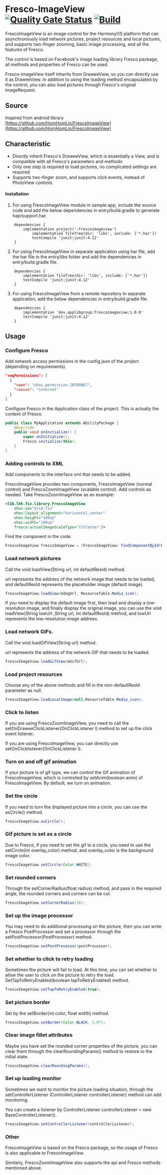 # Fresco-ImageView [![Quality Gate Status](https://sonarcloud.io/api/project_badges/measure?project=applibgroup_FrescoImageView&metric=alert_status)](https://sonarcloud.io/dashboard?id=applibgroup_FrescoImageView) [![Build](https://github.com/applibgroup/FrescoImageView/actions/workflows/main.yml/badge.svg)](https://github.com/applibgroup/FrescoImageView/actions/workflows/main.yml)

FrescoImageView is an image control for the HarmonyOS platform that can asynchronously load network pictures, project resources and local pictures, and supports two-finger zooming, basic image processing, and all the features of Fresco.

The control is based on Facebook's image loading library Fresco package, all methods and properties of Fresco can be used.

Fresco-ImageView itself inherits from DraweeView, so you can directly use it as DraweeView. In addition to using the loading method encapsulated by the control, you can also load pictures through Fresco's original ImageRequest.

## Source
Inspired from android library [https://github.com/HomHomLin/FrescoImageView](https://github.com/HomHomLin/FrescoImageView)

## Characteristic
 * Directly inherit Fresco's DraweeView, which is essentially a View, and is compatible with all Fresco's parameters and methods
 * Only one step is required to load pictures, no complicated settings are required
 * Supports two-finger zoom, and supports click events, instead of PhotoView controls

#### Installation
1. For using FrescoImageView module in sample app, include the source code and add the below dependencies in entry/build.gradle to generate hap/support.har.
```
	dependencies {
		implementation project(':frescoimageview')
        	implementation fileTree(dir: 'libs', include: ['*.har'])
        	testCompile 'junit:junit:4.12'
	}
```
2. For using FrescoImageView in separate application using har file, add the har file in the entry/libs folder and add the dependencies in entry/build.gradle file.
```
	dependencies {
		implementation fileTree(dir: 'libs', include: ['*.har'])
		testCompile 'junit:junit:4.12'
	}

```
3. For using FrescoImageView from a remote repository in separate application, add the below dependencies in entry/build.gradle file.
```
	dependencies {
		implementation 'dev.applibgroup:frescoimageview:1.0.0'
		testCompile 'junit:junit:4.12'
	}
```

## Usage

### Configure Fresco

Add network access permissions in the config.json of the project (depending on requirements).

```json
"reqPermissions": [
  {
    "name": "ohos.permission.INTERNET",
    "reason": "internet"
  }
]
```

Configure Fresco in the Application class of the project. This is actually the content of Fresco.

```java
public class MyApplication extends AbilityPackage {
    @Override
    public void onInitialize() {
        super.onInitialize();
        Fresco.initialize(this);
    }
}
```

### Adding controls to XML
Add components to the interface xml that needs to be added.

FrescoImageView provides two components, FrescoImageView (normal control) and FrescoZoomImageView (scalable control). Add controls as needed. Take FrescoZoomImageView as an example:

``` xml
<lib.lhh.fiv.library.FrescoImageView
    ohos:id="$+id:fiv"
    ohos:layout_alignment="horizontal_center"
    ohos:height="100vp"
    ohos:width="100vp"
    fresco:actualImageScaleType="fitCenter"/>
```

Find the component in the code.

```java
FrescoImageView frescoImageView = (FrescoImageView) findComponentById(ResourceTable.Id_fiv);
```

### Load network pictures

Call the void loadView(String url, int defaultResId) method.

url represents the address of the network image that needs to be loaded, and defaultResId represents the placeholder image (default image).

```java
frescoImageView.loadView(mImgUrl, ResourceTable.Media_icon);
```

If you need to display the default image first, then load and display a low-resolution image, and finally display the original image, you can use the void loadView(String lowUrl ,String url, int defaultResId) method, and lowUrl represents the low-resolution image address.

### Load network GIFs.

Call the void loadGifView(String url) method.

url represents the address of the network GIF that needs to be loaded.

```java
frescoImageView.loadGifView(mGifUrl);
```

### Load project resources

Choose any of the above methods and fill in the non-defaultResId parameter as null.

```java
frescoImageView.loadLocalImage(null,ResourceTable.Media_icon);
```

### Click to listen

If you are using FrescoZoomImageView, you need to call the setOnDraweeClickListener(OnClickListener l) method to set up the click event listener.

If you are using FrescoImageView, you can directly use setOnClicklistener(OnClickListener l).

### Turn on and off gif animation

If your picture is of gif type, we can control the Gif animation of FrescoImageView, which is controlled by setAnim(boolean anim) of FrescoImageView. By default, we turn on animation.

### Set the circle

If you need to turn the displayed picture into a circle, you can use the asCircle() method.

```java
frescoImageView.asCircle();
```

### Gif picture is set as a circle

Due to Fresco, if you need to set the gif to a circle, you need to use the setCircle(int overlay_color) method, and overlay_color is the background image color.

```java
frescoImageView.setCircle(Color.WHITE);
```

### Set rounded corners

Through the setCornerRadius(float radius) method, and pass in the required angle, the rounded corners and corners can be cut.

```java
frescoImageView.setCornerRadius(10);
```

### Set up the image processor

You may need to do additional processing on the picture, then you can write a Fresco PostProcessor and set a processor through the setPostProcessor(PostProcessor) method.

```java
frescoImageView.setPostProcessor(postProcessor);
```

### Set whether to click to retry loading

Sometimes the picture will fail to load. At this time, you can set whether to allow the user to click on the picture to retry the load. SetTapToRetryEnabled(boolean tapToRetryEnabled) method.

```java
frescoImageView.setTapToRetryEnabled(true);
```

### Set picture border

Set by the setBorder(int color, float width) method.

```java
frescoImageView.setBorder(Color.BLACK, 3.0f);
```

### Clear image fillet attributes

Maybe you have set the rounded corner properties of the picture, you can clear them through the clearRoundingParams() method to restore to the initial state.

```java
frescoImageView.clearRoundingParams();
```

### Set up loading monitor

Sometimes we want to monitor the picture loading situation, through the setControllerListener (ControllerListener controllerListener) method can add monitoring.

You can create a listener by ControllerListener controllerListener = new BaseControllerListener().

```java
frescoImageView.setControllerListener(controllerListener);
```

### Other

FrescoImageView is based on the Fresco package, so the usage of Fresco is also applicable to FrescoImageView.

Similarly, FrescoZoomImageView also supports the api and Fresco methods mentioned above.
